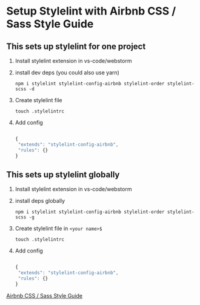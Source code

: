 
Setup Stylelint with Airbnb CSS / Sass Style Guide
======

 This sets up stylelint for one project
 --
1. Install stylelint extension in vs-code/webstorm

2. install dev deps (you could also use yarn)

    ```
    npm i stylelint stylelint-config-airbnb stylelint-order stylelint-scss -d
    ```
3. Create stylelint file
   ```
   touch .stylelintrc
   ```
4. Add  config

    ```js

    {
     "extends": "stylelint-config-airbnb",
     "rules": {}
    }
    ```




 This sets up stylelint globally
 --
1. Install stylelint extension in vs-code/webstorm

2. install deps globally

    ```
    npm i stylelint stylelint-config-airbnb stylelint-order stylelint-scss -g
    ```
3. Create stylelint file in `<your name>$`
   ```
   touch .stylelintrc
   ```
4. Add config

    ```js

    {
     "extends": "stylelint-config-airbnb",
     "rules": {}
    }
    ```

[Airbnb CSS / Sass Style Guide](https://github.com/airbnb/css "Airbnb CSS / Sass Style Guide")

